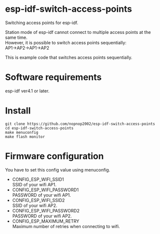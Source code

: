 # esp-idf-switch-access-points
Switching access points for esp-idf.

Station mode of esp-idf cannot connect to multiple access points at the same time.   
However, it is possible to switch access points sequentially:   
AP1->AP2->AP1->AP2   

This is example code that switches access points sequentially.   

# Software requirements
esp-idf ver4.1 or later.   

# Install

```
git clone https://github.com/nopnop2002/esp-idf-switch-access-points
cd esp-idf-switch-access-points
make menuconfig
make flash monitor
```

# Firmware configuration
You have to set this config value using menuconfig.   

- CONFIG_ESP_WIFI_SSID1   
SSID of your wifi AP1.
- CONFIG_ESP_WIFI_PASSWORD1   
PASSWORD of your wifi AP1.
- CONFIG_ESP_WIFI_SSID2   
SSID of your wifi AP2.
- CONFIG_ESP_WIFI_PASSWORD2   
PASSWORD of your wifi AP2.
- CONFIG_ESP_MAXIMUM_RETRY   
Maximum number of retries when connecting to wifi.
